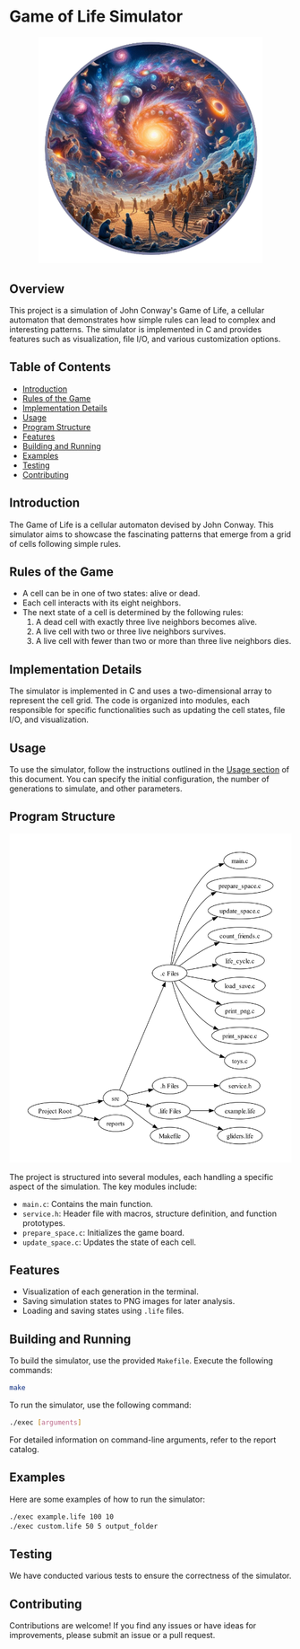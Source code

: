 # Game of Life Simulator

<p align="center">
  <img src="logo.png" alt="Logo" width="400"/>
</p>

## Overview

This project is a simulation of John Conway's Game of Life, a cellular automaton that demonstrates how simple rules can lead to complex and interesting patterns. The simulator is implemented in C and provides features such as visualization, file I/O, and various customization options.

## Table of Contents

- [Introduction](#introduction)
- [Rules of the Game](#rules-of-the-game)
- [Implementation Details](#implementation-details)
- [Usage](#usage)
- [Program Structure](#program-structure)
- [Features](#features)
- [Building and Running](#building-and-running)
- [Examples](#examples)
- [Testing](#testing)
- [Contributing](#contributing)

## Introduction

The Game of Life is a cellular automaton devised by John Conway. This simulator aims to showcase the fascinating patterns that emerge from a grid of cells following simple rules.

## Rules of the Game

- A cell can be in one of two states: alive or dead.
- Each cell interacts with its eight neighbors.
- The next state of a cell is determined by the following rules:
  1. A dead cell with exactly three live neighbors becomes alive.
  2. A live cell with two or three live neighbors survives.
  3. A live cell with fewer than two or more than three live neighbors dies.

## Implementation Details

The simulator is implemented in C and uses a two-dimensional array to represent the cell grid. The code is organized into modules, each responsible for specific functionalities such as updating the cell states, file I/O, and visualization.

## Usage

To use the simulator, follow the instructions outlined in the [Usage section](#usage) of this document. You can specify the initial configuration, the number of generations to simulate, and other parameters.

## Program Structure

<p align="center">
  <img src="project_structure_grouped.png" alt="project_structure_grouped"/>
</p>

The project is structured into several modules, each handling a specific aspect of the simulation. The key modules include:
- `main.c`: Contains the main function.
- `service.h`: Header file with macros, structure definition, and function prototypes.
- `prepare_space.c`: Initializes the game board.
- `update_space.c`: Updates the state of each cell.

## Features

- Visualization of each generation in the terminal.
- Saving simulation states to PNG images for later analysis.
- Loading and saving states using `.life` files.

## Building and Running

To build the simulator, use the provided `Makefile`. Execute the following commands:

```bash
make
```

To run the simulator, use the following command:

```bash
./exec [arguments]
```

For detailed information on command-line arguments, refer to the report catalog.

## Examples

Here are some examples of how to run the simulator:

```bash
./exec example.life 100 10
./exec custom.life 50 5 output_folder
```

## Testing

We have conducted various tests to ensure the correctness of the simulator. 

## Contributing

Contributions are welcome! If you find any issues or have ideas for improvements, please submit an issue or a pull request.